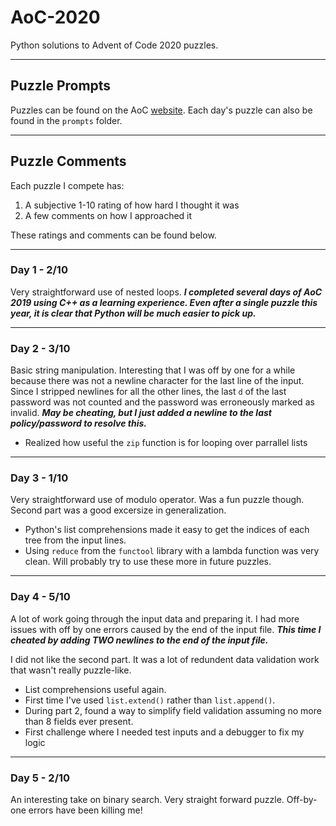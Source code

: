 # AoC-2020
Python solutions to Advent of Code 2020 puzzles.

---

## Puzzle Prompts
Puzzles can be found on the AoC [website](https://adventofcode.com/2020). Each day's puzzle can also be found in the `prompts` folder.

---

## Puzzle Comments 
Each puzzle I compete has:
1) A subjective 1-10 rating of how hard I thought it was
2) A few comments on how I approached it

These ratings and comments can be found below.

---

### Day 1 - 2/10
Very straightforward use of nested loops. ***I completed several days of AoC 2019 using C++ as a learning experience. Even after a single puzzle this year, it is clear that Python will be much easier to pick up.***

---

### Day 2 - 3/10
Basic string manipulation. Interesting that I was off by one for a while because there was not a newline character for the last line of the input. Since I stripped newlines for all the other lines, the last `d` of the last password was not counted and the password was erroneously marked as invalid. ***May be cheating, but I just added a newline to the last policy/password to resolve this.***
* Realized how useful the `zip` function is for looping over parrallel lists

---

### Day 3 - 1/10
Very straightforward use of modulo operator. Was a fun puzzle though. Second part was a good excersize in generalization.
* Python's list comprehensions made it easy to get the indices of each tree from the input lines.
* Using `reduce` from the `functool` library with a lambda function was very clean. Will probably try to use these more in future puzzles.

---

### Day 4 - 5/10
A lot of work going through the input data and preparing it. I had more issues with off by one errors caused by the end of the input file. ***This time I cheated by adding TWO newlines to the end of the input file.***

I did not like the second part. It was a lot of redundent data validation work that wasn't really puzzle-like.
* List comprehensions useful again.
* First time I've used `list.extend()` rather than `list.append()`.
* During part 2, found a way to simplify field validation assuming no more than 8 fields ever present.
* First challenge where I needed test inputs and a debugger to fix my logic

---

### Day 5 - 2/10
An interesting take on binary search. Very straight forward puzzle. Off-by-one errors have been killing me!

